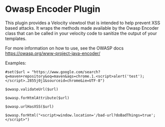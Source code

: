 # Owasp Encoder Plugin

This plugin provides a Velocity viewtool that is intended to help prevent XSS based attacks.  It wraps the methods made available by the Owasp Encoder class that can be called in your velocity code to sanitize the output of your templates.

For more information on how to use, see the OWASP docs https://owasp.org/www-project-java-encoder/



Examples:

```
#set($url = "https://www.google.com/search?q=maven+repository&oq=maven&aqs=chrome.1.<script>alert('test');</script>.2855j0j1&sourceid=chrome&ie=UTF-8")

$owasp.validateUrl($url)

$owasp.forHtmlAttribute($url)

$owasp.urlHasXSS($url)

$owasp.forHtml("<script>window.location='/bad-url?doBadThings=true';</script>")

```
